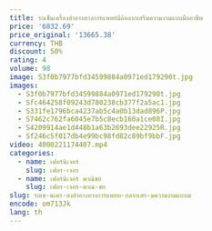```yaml
---
title: รถเข็นเครื่องสำอางทางการแพทย์มีล้อลากเสริมความงามแบบมืออาชีพ
price: '6832.69'
price_original: '13665.38'
currency: THB
discount: 50%
rating: 4
volume: 98
image: S3f0b7977bfd34599884a0971ed179290t.jpg
images:
  - S3f0b7977bfd34599884a0971ed179290t.jpg
  - Sfc464258f09243d780238cb377f2a5ac1.jpg
  - S331fe1796bca4237ab5c4a0b13dad896P.jpg
  - S7462c762fa6045e7b5c8ecb160a1ce08I.jpg
  - S4209914ae1d448b1a63b2693dee22925R.jpg
  - Sf246c5f017db4e99bc98fd82c89bf9bbF.jpg
video: 4000221174407.mp4
categories:
  - name: เฟอร์นิเจอร์
    slug: เฟอร-เจอร
  - name: เฟอร์นิเจอร์ พาณิชย์
    slug: เฟอร-เจอร-พาณ-ชย
slug: รถเข-นเคร-องสำอางทางการแพทย-อลากเสร-มความงามแบบม
encode: om713Jk
lang: th
---
```

  